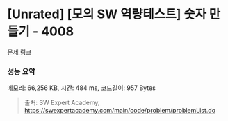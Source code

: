 # [Unrated] [모의 SW 역량테스트] 숫자 만들기 - 4008 

[문제 링크](https://swexpertacademy.com/main/code/problem/problemDetail.do?contestProbId=AWIeRZV6kBUDFAVH) 

### 성능 요약

메모리: 66,256 KB, 시간: 484 ms, 코드길이: 957 Bytes



> 출처: SW Expert Academy, https://swexpertacademy.com/main/code/problem/problemList.do